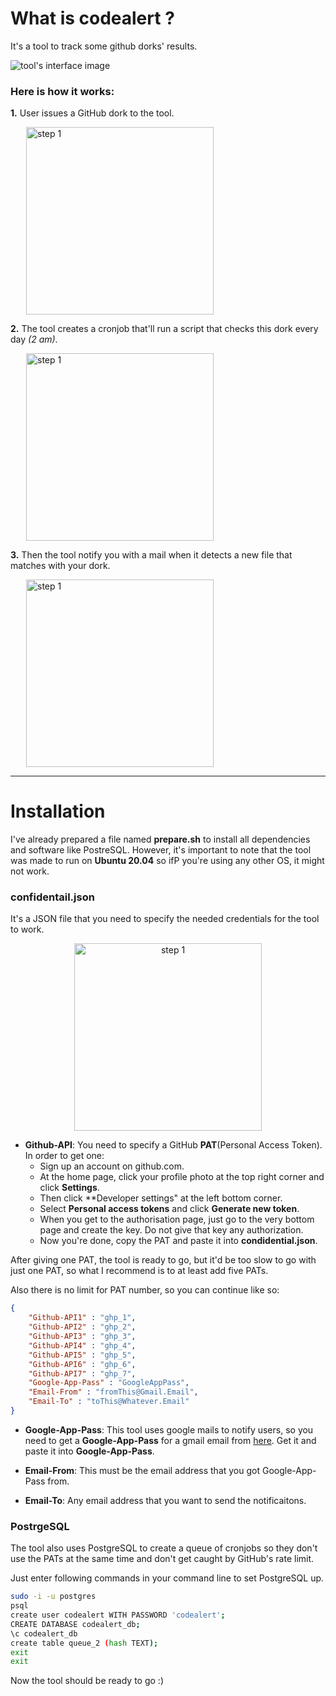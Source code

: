 # What is codealert ?

It's a tool to track some github dorks' results. 

![tool's interface image](https://i.imgur.com/RfFYEz9.png)

### Here is how it works:

**1.** User issues a GitHub dork to the tool.
    <p style="margin-left: 25px"><img src="https://i.imgur.com/UF4JZ9K.png" alt="step 1" width="300"/></p>

**2.** The tool creates a cronjob that'll run a script that checks this dork every day *(2 am)*.
    <p style="margin-left: 25px"><img src="https://i.imgur.com/xGrVvfF.png" alt="step 1" width="300"/></p>

**3.** Then the tool notify you with a mail when it detects a new file that matches with your dork.
    <p style="margin-left: 25px"><img src="https://i.imgur.com/CbRuHJJ.png" alt="step 1" width="300"/></p>

---

# Installation

I've already prepared a file named **prepare.sh** to install all dependencies and software like PostreSQL. However, it's important to note that the tool was made to run on **Ubuntu 20.04** so ifP you're using any other OS, it might not work.

### confidentail.json

It's a JSON file that you need to specify the needed credentials for the tool to work.

<p style="text-align:center"><img src="https://i.imgur.com/0aRi6ac.png" alt="step 1" width="300"/></p>

* **Github-API**: You need to specify a GitHub **PAT**(Personal Access Token). In order to get one:
  
  - Sign up an account on github.com.
  - At the home page, click your profile photo at the top right corner and click **Settings**.
  - Then click **Developer settings" at the left bottom corner.
  - Select **Personal access tokens** and click **Generate new token**.
  - When you get to the authorisation page, just go to the very bottom page and create the key. Do not give that key any authorization.
  - Now you're done, copy the PAT and paste it into **condidential.json**.

After giving one PAT, the tool is ready to go, but it'd be too slow to go with just one PAT, so what I recommend is to at least add five PATs.

Also there is no limit for PAT number, so you can continue like so:
```json
{
    "Github-API1" : "ghp_1",
    "Github-API2" : "ghp_2",
    "Github-API3" : "ghp_3",
    "Github-API4" : "ghp_4",
    "Github-API5" : "ghp_5",
    "Github-API6" : "ghp_6",
    "Github-API7" : "ghp_7",
    "Google-App-Pass" : "GoogleAppPass",
    "Email-From" : "fromThis@Gmail.Email",
    "Email-To" : "toThis@Whatever.Email" 
}
```

* **Google-App-Pass**: This tool uses google mails to notify users, so you need to get a **Google-App-Pass** for a gmail email from [here](https://myaccount.google.com/apppasswords). Get it and paste it into **Google-App-Pass**.

* **Email-From**: This must be the email address that you got Google-App-Pass from.

* **Email-To**: Any email address that you want to send the notificaitons.

### PostrgeSQL

The tool also uses PostgreSQL to create a queue of cronjobs so they don't use the PATs at the same time and don't get caught by GitHub's rate limit.

Just enter following commands in your command line to set PostgreSQL up.
```bash
sudo -i -u postgres
psql
create user codealert WITH PASSWORD 'codealert';
CREATE DATABASE codealert_db;
\c codealert_db
create table queue_2 (hash TEXT);
exit
exit
```

Now the tool should be ready to go :)
